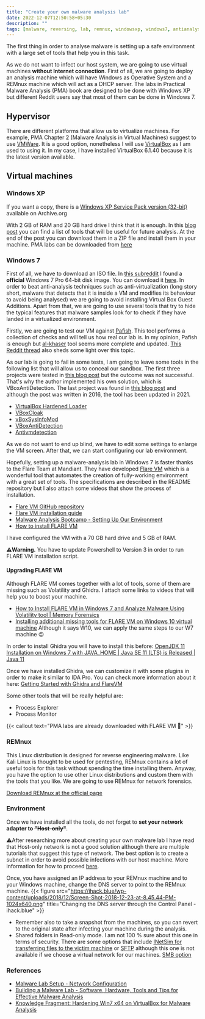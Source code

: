 ```yaml
---
title: "Create your own malware analysis lab"
date: 2022-12-07T12:50:58+05:30
description: ""
tags: [malware, reversing, lab, remnux, windowsxp, windows7, antianalysis, antivirtualization, ghidra]
---
```


The first thing in order to analyse malware is setting up a safe environment with a large set of tools that help you in this task.

As we do not want to infect our host system, we are going to use virtual machines **without Internet connection**. First of all, we are going to deploy an analysis machine which will have Windows as Operative System and a REMnux machine which will act as a DHCP server.
The labs in Practical Malware Analysis (PMA) book are designed to be done with Windows XP but different Reddit users say that most of them can be done in Windows 7.

## Hypervisor
There are different platforms that allow us to virtualize machines. For example, PMA Chapter 2 (Malware Analysis in Virtual Machines) suggest to use [VMWare](https://www.vmware.com/products/workstation-player.html). It is a good option, nonetheless I will use [VirtualBox](https://www.virtualbox.org/wiki/Downloads) as I am used to using it.
In my case, I have installed VirtualBox 6.1.40 because it is the latest version available.

## Virtual machines
### Windows XP
If you want a copy, there is a [Windows XP Service Pack version (32-bit)](https://archive.org/details/WinXPProSP3x86) available on Archive.org

With 2 GB of RAM and 20 GB hard drive I think that it is enough. 
In this [blog post](https://bluesoul.me/practical-malware-analysis-starter-kit/) you can find a list of tools that will be useful for future analysis. At the end of the post you can download them in a ZIP file and install them in your machine.
PMA labs can be downloaded from [here](https://github.com/mikesiko/PracticalMalwareAnalysis-Labs)

### Windows 7
First of all, we have to download an ISO file. In [this subreddit](https://www.reddit.com/r/windows7/comments/rm1583/dose_someone_know_how_to_get_a_legitimate_windows/) I found a **official** Windows 7 Pro 64-bit disk image. You can download it [here](https://download.microsoft.com/download/0/6/3/06365375-C346-4D65-87C7-EE41F55F736B/7601.24214.180801-1700.win7sp1_ldr_escrow_CLIENT_PROFESSIONAL_x64FRE_en-us.iso).
In order to beat anti-analysis techniques such as anti-virtualization (long story short, malware that detects that it is inside a VM and modifies its behaviour to avoid being analysed) we are going to avoid installing Virtual Box Guest Additions.
Apart from that, we are going to use several tools that try to hide the typical features that malware samples look for to check if they have landed in a virtualized environment.

Firstly, we are going to test our VM against [Pafish](https://github.com/a0rtega/pafish). This tool performs a collection of checks and will tell us how real our lab is. In my opinion, Pafish is enough but [al-khaser](https://github.com/LordNoteworthy/al-khaser) tool seems more complete and updated. [This Reddit thread](https://www.reddit.com/r/Malware/comments/6fes7n/comment/dj5821a/?utm_source=share&utm_medium=web2x&context=3) also sheds some light over this topic.

As our lab is going to fail in some tests, I am going to leave some tools in the following list that will allow us to conceal our sandbox.
The first three projects were tested in [this blog post](https://berhanbingol.medium.com/virtualbox-detection-anti-detection-eng-54a4cde1b509) but the outcome was not successful. That's why the author implemented his own solution, which is VBoxAntiDetection.
The last project was found in [this blog post](https://andreafortuna.org/2016/11/07/avoid-malwares-vm-detection-with-antivmdetection/) and although the post was written in 2016, the tool has been updated in 2021.
- [VirtualBox Hardened Loader](https://github.com/hfiref0x/VBoxHardenedLoader)
- [VBoxCloak](https://github.com/d4rksystem/VBoxCloak)
- [vBoxSysInfoMod](https://github.com/JayMontana36/vBoxSysInfoMod)
- [VBoxAntiDetection](https://github.com/xyafes/VBoxAntiDetection)
- [Antivmdetection](https://github.com/nsmfoo/antivmdetection)


As we do not want to end up blind, we have to edit some settings to enlarge the VM screen.
After that, we can start configuring our lab environment.

Hopefully, setting up a malware-analysis lab in Windows 7 is faster thanks to the Flare Team at Mandiant. They have developed [Flare VM](https://www.mandiant.com/resources/blog/flare-vm-the-windows-malware) which is a wonderful tool that automates the creation of fully-working environment with a great set of tools.
The specifications are described in the README repository but I also attach some videos that show the process of installation.
- [Flare VM GitHub repository](https://github.com/mandiant/flare-vm)
- [Flare VM installation guide](https://www.mandiant.com/resources/blog/flare-vm-update)
- [Malware Analysis Bootcamp - Setting Up Our Environment](https://www.youtube.com/watch?v=F1LE56QQ7iA)
- [How to install FLARE VM](https://www.youtube.com/watch?v=Om9lX6QYAvE)

I have configured the VM with a 70 GB hard drive and 5 GB of RAM.

**⚠️Warning.** You have to update Powershell to Version 3 in order to run FLARE VM installation script.

#### Upgrading FLARE VM
Although FLARE VM comes together with a lot of tools, some of them are missing such as Volatility and Ghidra.
I attach some links to videos that will help you to boost your machine.
- [How to Install FLARE VM in Windows 7 and Analyze Malware Using Volatility tool | Memory Forensics](https://www.youtube.com/watch?v=FP0J8-A6rQ0)
- [Installing additional missing tools for FLARE VM on Windows 10 virtual machine](https://www.youtube.com/watch?v=n8J3DOU6HA4&list=PLPgAYdt-lXo34Ze44aZALk_0-s8MHc9lZ) Although it says W10, we can apply the same steps to our W7 machine 😉

In order to install Ghidra you will have to install this before:	[OpenJDK 11 Installation on Windows 7 with JAVA_HOME | Java SE 11 (LTS) is Released | Java 11](https://www.youtube.com/watch?v=geJyjyDVR-A)

Once we have installed Ghidra, we can customize it with some plugins in order to make it similar to IDA Pro. You can check more information about it here: [Getting Started with Ghidra and FlareVM](https://www.travismathison.com/posts/Getting-started-FlareVM-Ghidra/)

Some other tools that will be really helpful are:
- Process Explorer
- Process Monitor

{{< callout text="PMA labs are already downloaded with FLARE VM 🙂" >}}

### REMnux
This Linux distribution is designed for reverse engineering malware. Like Kali Linux is thought to be used for pentesting, REMnux contains a lot of useful tools for this task without spending the time installing them. Anyway, you have the option to use other Linux distributions and custom them with the tools that you like. We are going to use REMnux for network forensics.

[Download REMnux at the official page](https://docs.remnux.org/install-distro/get-virtual-appliance)

### Environment
Once we have installed all the tools, do not forget to **set your network adapter to ~~"Host-only"~~**. 

⚠️After researching more about creating your own malware lab I have read that Host-only network is not a good solution although there are multiple tutorials that suggest this type of network. The best option is to create a subnet in order to avoid possible infections with our host machine. More information for how to proceed [here](https://blog.christophetd.fr/malware-analysis-lab-with-virtualbox-inetsim-and-burp/#3_Settingupan_isolated_virtualnetwork).

Once, you have assigned an IP address to your REMnux machine and to your Windows machine, change the DNS server to point to the REMnux machine. 
{{< figure src="https://ihack.blue/wp-content/uploads/2018/12/Screen-Shot-2018-12-23-at-8.45.44-PM-1024x640.png" title="Changing the DNS server through the Control Panel - ihack.blue" >}}

- Remember also to take a snapshot from the machines, so you can revert to the original state after infecting your machine during the analysis.
- Shared folders in Read-only mode. I am not 100 % sure about this one in terms of security. There are some options that include [INetSim for transferring files to the victim machine](https://blog.christophetd.fr/malware-analysis-lab-with-virtualbox-inetsim-and-burp/#Transferring_files_to_a_victim_machine) or [SFTP](https://zeltser.com/free-malware-analysis-windows-vm/#step3) although this one is not available if we choose a virtual network for our machines. [SMB option](https://github.com/SecureAuthCorp/impacket)

### References
- [Malware Lab Setup - Network Configuration](https://www.youtube.com/watch?v=DjKr-MYIqxo)
- [Building a Malware Lab - Software, Hardware, Tools and Tips for Effective Malware Analysis](https://www.youtube.com/watch?v=bBvOiADXjEQ)
- [Knowledge Fragment: Hardening Win7 x64 on VirtualBox for Malware Analysis](http://byte-atlas.blogspot.com/2017/02/hardening-vbox-win7x64.html)
